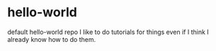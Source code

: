 # hello-world
default hello-world repo
I like to do tutorials for things even if I think I already know how to do them.
